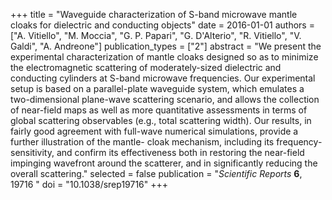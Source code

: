 +++
title = "Waveguide characterization of S-band microwave mantle cloaks for dielectric and conducting objects"
date = 2016-01-01
authors = ["A. Vitiello", "M. Moccia", "G. P. Papari", "G. D'Alterio", "R. Vitiello", "V. Galdi", "A. Andreone"]
publication_types = ["2"]
abstract = "We present the experimental characterization of mantle cloaks designed so as to minimize the electromagnetic scattering of moderately-sized dielectric and conducting cylinders at S-band microwave frequencies. Our experimental setup is based on a parallel-plate waveguide system, which emulates a two-dimensional plane-wave scattering scenario, and allows the collection of near-field maps as well as more quantitative assessments in terms of global scattering observables (e.g., total scattering width). Our results, in fairly good agreement with full-wave numerical simulations, provide a further illustration of the mantle- cloak mechanism, including its frequency-sensitivity, and confirm its effectiveness both in restoring the near-field impinging wavefront around the scatterer, and in significantly reducing the overall scattering."
selected = false
publication = "*Scientific Reports* **6**, 19716 "
doi = "10.1038/srep19716"
+++
